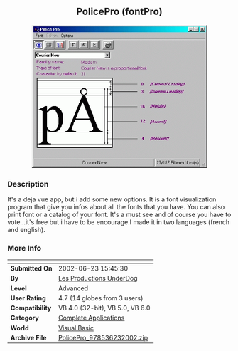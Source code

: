 ﻿<div align="center">

## PolicePro \(fontPro\)

<img src="PIC20026231558407453.gif">
</div>

### Description

It's a deja vue app, but i add some new options. It is a font visualization program that give you infos about all the fonts that you have. You can also print font or a catalog of your font. It's a must see and of course you have to vote...it's free but i have to be encourage.I made it in two languages (french and english).
 
### More Info
 


<span>             |<span>
---                |---
**Submitted On**   |2002-06-23 15:45:30
**By**             |[Les Productions UnderDog](https://github.com/Planet-Source-Code/PSCIndex/blob/master/ByAuthor/les-productions-underdog.md)
**Level**          |Advanced
**User Rating**    |4.7 (14 globes from 3 users)
**Compatibility**  |VB 4\.0 \(32\-bit\), VB 5\.0, VB 6\.0
**Category**       |[Complete Applications](https://github.com/Planet-Source-Code/PSCIndex/blob/master/ByCategory/complete-applications__1-27.md)
**World**          |[Visual Basic](https://github.com/Planet-Source-Code/PSCIndex/blob/master/ByWorld/visual-basic.md)
**Archive File**   |[PolicePro\_978536232002\.zip](https://github.com/Planet-Source-Code/les-productions-underdog-policepro-fontpro__1-36186/archive/master.zip)








